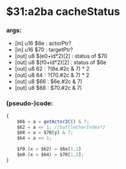 ﻿
# $31:a2ba cacheStatus



### args:
+ [in] u16 $6e : actorPtr?
+ [in] u16 $70 : targetPtr?
+ [out] u8 $(e0+id*2)[2] : status of $70
+ [out] u8 $(f0+id*2)[2] : status of $6e
+ [out] u8 $62 : ? ($6e.#2c & 7) * 2
+ [out] u8 $64 : ? ($70.#2c & 7) * 2
+ [out] u8 $66 : $6e.#2c & 7)
+ [out] u8 $68 : $70.#2c & 7)

### (pseudo-)code:
```js
{
	$66 = a = getActor2C() & 7;
	$62 = a << 1; //battleCharIndex*2
	$68 = a = $70[y] & 7;
	$64 = a << 1;

	$f0.(x = $62) = $6e[1,2]
	$e0.(x = $64) = $70[1,2];
}
```



